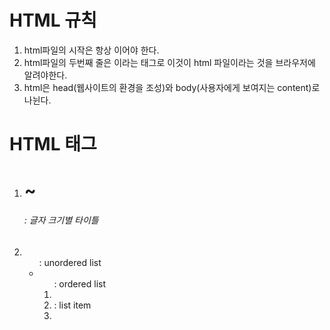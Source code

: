 # HTML 규칙  
1. html파일의 시작은 항상 <!DOCTYPE html> 이어야 한다.  
2. html파일의 두번째 줄은 <html>이라는 태그로 이것이 html 파일이라는 것을 브라우저에 알려야한다.  
3. html은 head(웹사이트의 환경을 조성)와 body(사용자에게 보여지는 content)로 나뉜다.


# HTML 태그  
1. <h1> ~ <h6> : 글자 크기별 타이틀  
2. <ul> : unordered list
3. <ol> : ordered list
4. <li> : list item
5. <title> : title of website  
6. <a> : anchor
attributes of <a> :  
1. href : 특정사이트 연결  
2. target="_self" : 같은 탭에서 href로 추가한 링크 연결  
3. target="_blank" : 다른 탭에서 href로 추가한 링크 연결  
4. <img src=""/> : 이미지 주소를 받아서 웹페이지에 이미지 출력
